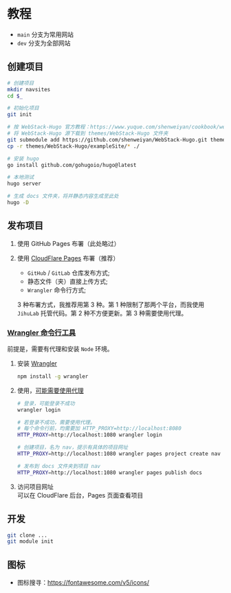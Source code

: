 # 教程

- `main` 分支为常用网站
- `dev` 分支为全部网站

## 创建项目

```bash
# 创建项目
mkdir navsites
cd $_

# 初始化项目
git init

# 按 WebStack-Hugo 官方教程：https://www.yuque.com/shenweiyan/cookbook/webstack-hugo#Yk0FM
# 将 WebStack-Hugo 源下载到 themes/WebStack-Hugo 文件夹
git submodule add https://github.com/shenweiyan/WebStack-Hugo.git themes/WebStack-Hugo
cp -r themes/WebStack-Hugo/exampleSite/* ./

# 安装 hugo
go install github.com/gohugoio/hugo@latest

# 本地测试
hugo server

# 生成 docs 文件夹，将并静态内容生成至此处
hugo -D
```

## 发布项目

1. 使用 GitHub Pages 布署（此处略过）
2. 使用 [CloudFlare Pages](https://developers.cloudflare.com/pages/get-started/) 布署（推荐）

   - `GitHub` / `GitLab` 仓库发布方式;
   - 静态文件（夹）直接上传方式;
   - `Wrangler` 命令行方式;

   3 种布署方式，我推荐用第 3 种。第 1 种限制了那两个平台，而我使用 `JihuLab` 托管代码。第 2 种不方便更新。第 3 种需要使用代理。

### [Wrangler 命令行工具](https://developers.cloudflare.com/workers/wrangler/)

前提是，需要有代理和安装 `Node` 环境。

1. 安装 [Wrangler](https://developers.cloudflare.com/workers/wrangler/install-and-update/)
   ```bash
   npm install -g wrangler
   ```
2. 使用，[可能需要使用代理](https://developers.cloudflare.com/workers/wrangler/configuration/#proxy-support)

   ```bash
   # 登录，可能登录不成功
   wrangler login

   # 若登录不成功，需要使用代理。
   # 每个命令行前，均需要加 HTTP_PROXY=http://localhost:8080
   HTTP_PROXY=http://localhost:1080 wrangler login

   # 创建项目，名为 nav，提示有具体的项目网址
   HTTP_PROXY=http://localhost:1080 wrangler pages project create nav

   # 发布到 docs 文件夹到项目 nav
   HTTP_PROXY=http://localhost:1080 wrangler pages publish docs
   ```

3. 访问项目网址  
   可以在 CloudFlare 后台，Pages 页面查看项目

## 开发

```bash
git clone ...
git module init
```

## 图标

- 图标搜寻：https://fontawesome.com/v5/icons/
